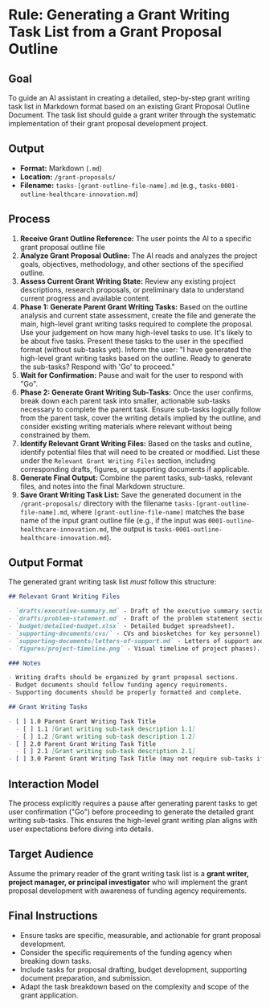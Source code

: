 # Rule: Generating a Grant Writing Task List from a Grant Proposal Outline

## Goal

To guide an AI assistant in creating a detailed, step-by-step grant writing task list in Markdown format based on an existing Grant Proposal Outline Document. The task list should guide a grant writer through the systematic implementation of their grant proposal development project.

## Output

- **Format:** Markdown (`.md`)
- **Location:** `/grant-proposals/`
- **Filename:** `tasks-[grant-outline-file-name].md` (e.g., `tasks-0001-outline-healthcare-innovation.md`)

## Process

1.  **Receive Grant Outline Reference:** The user points the AI to a specific grant proposal outline file
2.  **Analyze Grant Proposal Outline:** The AI reads and analyzes the project goals, objectives, methodology, and other sections of the specified outline.
3.  **Assess Current Grant Writing State:** Review any existing project descriptions, research proposals, or preliminary data to understand current progress and available content.
4.  **Phase 1: Generate Parent Grant Writing Tasks:** Based on the outline analysis and current state assessment, create the file and generate the main, high-level grant writing tasks required to complete the proposal. Use your judgement on how many high-level tasks to use. It's likely to be about five tasks. Present these tasks to the user in the specified format (without sub-tasks yet). Inform the user: "I have generated the high-level grant writing tasks based on the outline. Ready to generate the sub-tasks? Respond with 'Go' to proceed."
5.  **Wait for Confirmation:** Pause and wait for the user to respond with "Go".
6.  **Phase 2: Generate Grant Writing Sub-Tasks:** Once the user confirms, break down each parent task into smaller, actionable sub-tasks necessary to complete the parent task. Ensure sub-tasks logically follow from the parent task, cover the writing details implied by the outline, and consider existing writing materials where relevant without being constrained by them.
7.  **Identify Relevant Grant Writing Files:** Based on the tasks and outline, identify potential files that will need to be created or modified. List these under the `Relevant Grant Writing Files` section, including corresponding drafts, figures, or supporting documents if applicable.
8.  **Generate Final Output:** Combine the parent tasks, sub-tasks, relevant files, and notes into the final Markdown structure.
9.  **Save Grant Writing Task List:** Save the generated document in the `/grant-proposals/` directory with the filename `tasks-[grant-outline-file-name].md`, where `[grant-outline-file-name]` matches the base name of the input grant outline file (e.g., if the input was `0001-outline-healthcare-innovation.md`, the output is `tasks-0001-outline-healthcare-innovation.md`).

## Output Format

The generated grant writing task list _must_ follow this structure:

```markdown
## Relevant Grant Writing Files

- `drafts/executive-summary.md` - Draft of the executive summary section).
- `drafts/problem-statement.md` - Draft of the problem statement section).
- `budget/detailed-budget.xlsx` - Detailed budget spreadsheet).
- `supporting-documents/cvs/` - CVs and biosketches for key personnel).
- `supporting-documents/letters-of-support.md` - Letters of support and collaboration).
- `figures/project-timeline.png` - Visual timeline of project phases).

### Notes

- Writing drafts should be organized by grant proposal sections.
- Budget documents should follow funding agency requirements.
- Supporting documents should be properly formatted and complete.

## Grant Writing Tasks

- [ ] 1.0 Parent Grant Writing Task Title
  - [ ] 1.1 [Grant writing sub-task description 1.1]
  - [ ] 1.2 [Grant writing sub-task description 1.2]
- [ ] 2.0 Parent Grant Writing Task Title
  - [ ] 2.1 [Grant writing sub-task description 2.1]
- [ ] 3.0 Parent Grant Writing Task Title (may not require sub-tasks if purely organizational or preparatory)
```

## Interaction Model

The process explicitly requires a pause after generating parent tasks to get user confirmation ("Go") before proceeding to generate the detailed grant writing sub-tasks. This ensures the high-level grant writing plan aligns with user expectations before diving into details.

## Target Audience

Assume the primary reader of the grant writing task list is a **grant writer, project manager, or principal investigator** who will implement the grant proposal development with awareness of funding agency requirements.

## Final Instructions

- Ensure tasks are specific, measurable, and actionable for grant proposal development.
- Consider the specific requirements of the funding agency when breaking down tasks.
- Include tasks for proposal drafting, budget development, supporting document preparation, and submission.
- Adapt the task breakdown based on the complexity and scope of the grant application.